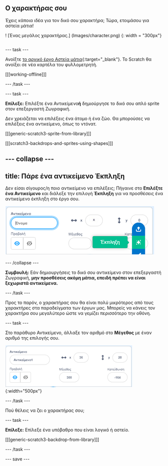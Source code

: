## Ο χαρακτήρας σου

<div style="display: flex; flex-wrap: wrap">
<div style="flex-basis: 200px; flex-grow: 1; margin-right: 15px;">
Έχεις κάποια ιδέα για τον δικό σου χαρακτήρα; Τώρα, ετοιμάσου για αστεία μάτια!
</div>
<div>

! [Ένας μεγάλος χαρακτήρας.] (Images/character.png) {: width = "300px"}    

</div>
</div>

--- task ---

Ανοίξτε [το αρχικό έργο Αστεία μάτια](https://scratch.mit.edu/projects/582221984/editor){:target="_blank"}. Το Scratch θα ανοίξει σε νέα καρτέλα του φυλλομετρητή.

[[[working-offline]]]

--- /task ---

--- task ---

**Επίλεξε:** Επιλέξτε ένα Αντικείμενο**ή** δημιούργησε το δικό σου απλό sprite στον επεξεργαστή Ζωγραφική.

Δεν χρειάζεται να επιλέξεις ένα άτομο ή ένα ζώο. Θα μπορούσες να επιλέξεις ένα αντικείμενο, όπως το ντόνατ.

[[[generic-scratch3-sprite-from-library]]]

[[[scratch3-backdrops-and-sprites-using-shapes]]]

--- collapse ---
---
title: Πάρε ένα αντικείμενο Έκπληξη
---

Δεν είσαι σίγουρος/η ποιο αντικείμενο να επιλέξεις; Πήγαινε στο **Επιλέξτε ένα Αντικείμενο** και διάλεξε την επιλογή **Έκπληξη** για να προσθέσεις ένα αντικείμενο έκπληξη στο έργο σου.

![Η επιλογή "Έκπληξη" στο μενού "Επιλέξτε ένα Αντικείμενο".](images/surprise-sprite.png)

--- /collapse ---

**Συμβουλή:** Εάν δημιουργήσεις το δικό σου αντικείμενο στον επεξεργαστή Ζωγραφική, **μην προσθέσεις ακόμη μάτια, επειδή πρέπει να είναι ξεχωριστά αντικείμενα.**

--- /task ---

Προς το παρόν, ο χαρακτήρας σου θα είναι πολύ μικρότερος από τους χαρακτήρες στα παραδείγματα των έργων μας. Μπορείς να κάνεις τον χαρακτήρα σου μεγαλύτερο ώστε να γεμίζει περισσότερο την οθόνη.

--- task ---

Στο παράθυρο Αντικείμενο, άλλαξε τον αριθμό στο **Μέγεθος** με έναν αριθμό της επιλογής σου.

![](images/size-property.png){:width="500px"}

--- /task ---

Πού θέλεις να ζει ο χαρακτήρας σου;

--- task ---

**Επίλεξε:** Επίλεξε ένα υπόβαθρο που είναι λογικό ή αστείο.

[[[generic-scratch3-backdrop-from-library]]]

--- /task ---

--- save ---
